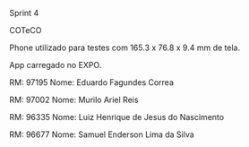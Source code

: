 Sprint 4

COTeCO

Phone utilizado para testes com 165.3 x 76.8 x 9.4 mm de tela.

App carregado no EXPO.

RM: 97195 Nome: Eduardo Fagundes Correa

RM: 97002 Nome: Murilo Ariel Reis

RM: 96335 Nome: Luiz Henrique de Jesus do Nascimento

RM: 96677 Nome: Samuel Enderson Lima da Silva
